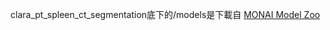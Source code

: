 clara_pt_spleen_ct_segmentation底下的/models是下載自 [MONAI Model Zoo](https://github.com/Project-MONAI/model-zoo/releases/download/hosting_storage_v1/spleen_ct_segmentation_v0.3.1.zip)